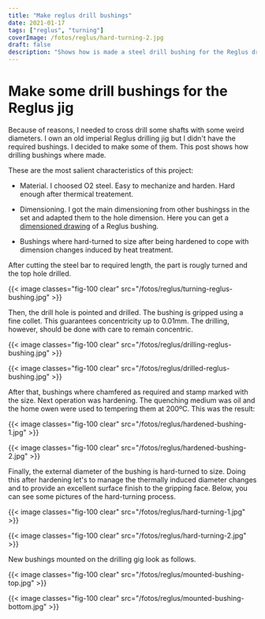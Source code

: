 ```yaml
---
title: "Make reglus drill bushings"
date: 2021-01-17
tags: ["reglus", "turning"]
coverImage: /fotos/reglus/hard-turning-2.jpg
draft: false
description: "Shows how is made a steel drill bushing for the Reglus drilling jig by turning and hardening"
---
```



# Make some drill bushings for the Reglus jig

Because of reasons, I needed to cross drill some shafts with some
weird diameters. I own an old imperial Reglus drilling jig but I
didn't have the required bushings. I decided to make some of them. This
post shows how drilling bushings where made.

These are the most salient characteristics of this project:

* Material. I choosed O2 steel. Easy to mechanize and harden. Hard
  enough after thermical treatement.

* Dimensioning. I got the main dimensioning from other bushingss in
  the set and adapted them to the hole dimension. Here you can get a
  [dimensioned drawing](/pdfs/dolla-reglus.pdf) of a Reglus bushing.

* Bushings where hard-turned to size after being hardened to cope with
  dimension changes induced by heat treatment.

After cutting the steel bar to required length, the part is rougly
turned and the top hole drilled.

{{< image classes="fig-100 clear"
          src="/fotos/reglus/turning-reglus-bushing.jpg" >}}

Then, the drill hole is pointed and drilled. The bushing is gripped
using a fine collet. This guarantees concentricity up to 0.01mm. The
drilling, however, should be done with care to remain concentric.

{{< image classes="fig-100 clear"
          src="/fotos/reglus/drilling-reglus-bushing.jpg" >}}

{{< image classes="fig-100 clear"
          src="/fotos/reglus/drilled-reglus-bushing.jpg" >}}

After that, bushings where chamfered as required and stamp marked with
the size. Next operation was hardening. The quenching medium was oil
and the home owen were used to tempering them at 200ºC. This was the
result:

{{< image classes="fig-100 clear"
          src="/fotos/reglus/hardened-bushing-1.jpg" >}}

{{< image classes="fig-100 clear"
          src="/fotos/reglus/hardened-bushing-2.jpg" >}}

Finally, the external diameter of the bushing is hard-turned to
size. Doing this after hardening let's to manage the thermally induced
diameter changes and to provide an excellent surface finish to the
gripping face. Below, you can see some pictures of the hard-turning
process.

{{< image classes="fig-100 clear"
          src="/fotos/reglus/hard-turning-1.jpg" >}}

{{< image classes="fig-100 clear"
          src="/fotos/reglus/hard-turning-2.jpg" >}}

New bushings mounted on the drilling gig look as follows.

{{< image classes="fig-100 clear"
          src="/fotos/reglus/mounted-bushing-top.jpg" >}}

{{< image classes="fig-100 clear"
          src="/fotos/reglus/mounted-bushing-bottom.jpg" >}}
